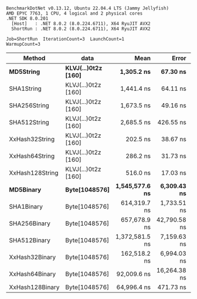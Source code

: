 ```

BenchmarkDotNet v0.13.12, Ubuntu 22.04.4 LTS (Jammy Jellyfish)
AMD EPYC 7763, 1 CPU, 4 logical and 2 physical cores
.NET SDK 8.0.201
  [Host]   : .NET 8.0.2 (8.0.224.6711), X64 RyuJIT AVX2
  ShortRun : .NET 8.0.2 (8.0.224.6711), X64 RyuJIT AVX2

Job=ShortRun  IterationCount=3  LaunchCount=1  
WarmupCount=3  

```
| Method          | data                | Mean           | Error        | StdDev      | Min            | Max            | Gen0   | Allocated |
|---------------- |-------------------- |---------------:|-------------:|------------:|---------------:|---------------:|-------:|----------:|
| **MD5String**       | **KLVJ(...)0t2z [160]** |     **1,305.2 ns** |     **67.30 ns** |     **3.69 ns** |     **1,301.3 ns** |     **1,308.6 ns** | **0.0134** |    **1128 B** |
| SHA1String      | KLVJ(...)0t2z [160] |     1,441.4 ns |     64.11 ns |     3.51 ns |     1,437.4 ns |     1,443.8 ns | 0.0153 |    1416 B |
| SHA256String    | KLVJ(...)0t2z [160] |     1,673.5 ns |     49.16 ns |     2.69 ns |     1,671.6 ns |     1,676.6 ns | 0.0210 |    1856 B |
| SHA512String    | KLVJ(...)0t2z [160] |     2,685.5 ns |    426.55 ns |    23.38 ns |     2,661.6 ns |     2,708.3 ns | 0.0381 |    3240 B |
| XxHash32String  | KLVJ(...)0t2z [160] |       202.5 ns |     38.67 ns |     2.12 ns |       200.6 ns |       204.8 ns | 0.0069 |     584 B |
| XxHash64String  | KLVJ(...)0t2z [160] |       286.2 ns |     31.73 ns |     1.74 ns |       284.2 ns |       287.5 ns | 0.0086 |     728 B |
| XxHash128String | KLVJ(...)0t2z [160] |       516.0 ns |     17.03 ns |     0.93 ns |       514.9 ns |       516.8 ns | 0.0134 |    1128 B |
| **MD5Binary**       | **Byte[1048576]**       | **1,545,577.6 ns** |  **6,309.43 ns** |   **345.84 ns** | **1,545,288.0 ns** | **1,545,960.5 ns** |      **-** |      **41 B** |
| SHA1Binary      | Byte[1048576]       |   614,319.7 ns |  1,733.51 ns |    95.02 ns |   614,210.2 ns |   614,380.7 ns |      - |      49 B |
| SHA256Binary    | Byte[1048576]       |   657,678.9 ns | 42,790.58 ns | 2,345.50 ns |   654,970.6 ns |   659,051.8 ns |      - |      69 B |
| SHA512Binary    | Byte[1048576]       | 1,372,581.5 ns |  7,159.63 ns |   392.44 ns | 1,372,232.9 ns | 1,373,006.6 ns |      - |      89 B |
| XxHash32Binary  | Byte[1048576]       |   162,518.2 ns |  6,994.03 ns |   383.37 ns |   162,268.2 ns |   162,959.6 ns |      - |      32 B |
| XxHash64Binary  | Byte[1048576]       |    92,009.6 ns | 16,264.38 ns |   891.51 ns |    91,482.2 ns |    93,038.9 ns |      - |      32 B |
| XxHash128Binary | Byte[1048576]       |    64,996.4 ns |    471.73 ns |    25.86 ns |    64,969.9 ns |    65,021.6 ns |      - |      40 B |

